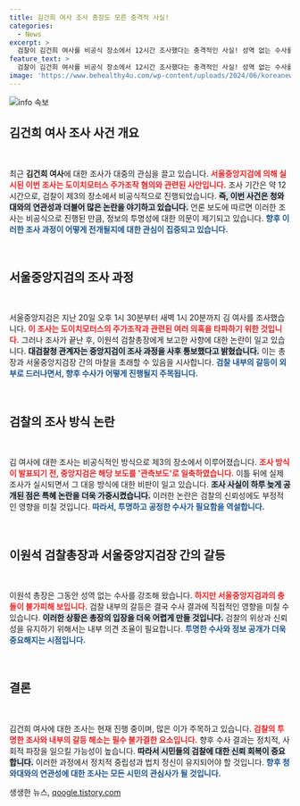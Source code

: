 ```yaml
---
title: 김건희 여사 조사 총장도 모른 충격적 사실!
categories:
  - News
excerpt: >
  검찰이 김건희 여사를 비공식 장소에서 12시간 조사했다는 충격적인 사실! 성역 없는 수사를 강조한 이원석 총장과 중앙지검 간의 갈등이 점화되며, 특혜 논란의 한가운데에서 과연 그 진실은? 클릭해 확인하세요!
feature_text: >
  검찰이 김건희 여사를 비공식 장소에서 12시간 조사했다는 충격적인 사실! 성역 없는 수사를 강조한 이원석 총장과 중앙지검 간의 갈등이 점화되며, 특혜 논란의 한가운데에서 과연 그 진실은? 클릭해 확인하세요!
image: 'https://www.behealthy4u.com/wp-content/uploads/2024/06/koreanews.jpg'
---
```


<p><img src="https://www.behealthy4u.com/wp-content/uploads/2024/06/koreanews.jpg" alt="info 속보" /></p>

<h2 data-ke-size="size26">김건희 여사 조사 사건 개요</h2>

<p data-ke-size="size16">&nbsp;</p>

<p>최근 <strong>김건희 여사</strong>에 대한 조사가 대중의 관심을 끌고 있습니다. <b><span style="color: #ee2323;">서울중앙지검에 의해 실시된 이번 조사는 도이치모터스 주가조작 혐의와 관련된 사안입니다.</span></b> 조사 기간은 약 12시간으로, 검찰이 제3의 장소에서 비공식적으로 진행되었습니다. <b><span style="background-color: #21538527;">즉, 이번 사건은 청와대와의 연관성과 더불어 많은 논란을 야기하고 있습니다.</span></b> 언론 보도에 따르면 이러한 조사는 비공식으로 진행된 만큼, 정보의 투명성에 대한 의문이 제기되고 있습니다. <b><span style="color: #1a5490;">향후 이러한 조사 과정이 어떻게 전개될지에 대한 관심이 집중되고 있습니다.</span></b></p>

<p data-ke-size="size16">&nbsp;</p>

<h2 data-ke-size="size26">서울중앙지검의 조사 과정</h2>

<p data-ke-size="size16">&nbsp;</p>

<p>서울중앙지검은 지난 20일 오후 1시 30분부터 새벽 1시 20분까지 김 여사를 조사했습니다. <b><span style="color: #ee2323;">이 조사는 도이치모터스의 주가조작과 관련된 여러 의혹을 타파하기 위한 것입니다.</span></b> 그러나 조사가 끝난 후, 이원석 검찰총장에게 보고한 사항에 대한 논란이 일고 있습니다. <b><span style="background-color: #21538527;">대검찰청 관계자는 중앙지검이 조사 과정을 사후 통보했다고 밝혔습니다.</span></b> 이는 총장과 서울중앙지검장 간의 마찰을 초래할 수 있음을 시사합니다. <b><span style="color: #1a5490;">검찰 내부의 갈등이 외부로 드러나면서, 향후 수사가 어떻게 진행될지 주목됩니다.</span></b></p>

<p data-ke-size="size16">&nbsp;</p>

<h2 data-ke-size="size26">검찰의 조사 방식 논란</h2>

<p data-ke-size="size16">&nbsp;</p>

<p>김 여사에 대한 조사는 비공식적인 방식으로 제3의 장소에서 이루어졌습니다. <b><span style="color: #ee2323;">조사 방식이 발표되기 전, 중앙지검은 해당 보도를 '관측보도'로 일축하였습니다.</span></b> 이틀 뒤에 실제 조사가 실시되면서 그 대응 방식에 대한 비판이 일고 있습니다. <b><span style="background-color: #21538527;">조사 사실이 하루 늦게 공개된 점은 특혜 논란을 더욱 가중시켰습니다.</span></b> 이러한 논란은 검찰의 신뢰성에도 부정적인 영향을 미칠 것입니다. <b><span style="color: #1a5490;">따라서, 투명하고 공정한 수사가 필요함을 역설합니다.</span></b></p>

<p data-ke-size="size16">&nbsp;</p>

<h2 data-ke-size="size26">이원석 검찰총장과 서울중앙지검장 간의 갈등</h2>

<p data-ke-size="size16">&nbsp;</p>

<p>이원석 총장은 그동안 성역 없는 수사를 강조해 왔습니다. <b><span style="color: #ee2323;">하지만 서울중앙지검과의 충돌이 불가피해 보입니다.</span></b> 검찰 내부의 갈등은 결국 수사 결과에 직접적인 영향을 미칠 수 있습니다. <b><span style="background-color: #21538527;">이러한 상황은 총장의 입장을 더욱 어렵게 만들 것입니다.</span></b> 검찰의 위상과 신뢰성을 유지하기 위해서는 내부 의견 조율이 필요합니다. <b><span style="color: #1a5490;">투명한 수사와 정보 공개가 더욱 중요해지는 시점입니다.</span></b></p>

<p data-ke-size="size16">&nbsp;</p>

<h2 data-ke-size="size26">결론</h2>

<p data-ke-size="size16">&nbsp;</p>

<p>김건희 여사에 대한 조사는 현재 진행 중이며, 많은 이가 주목하고 있습니다. <b><span style="color: #ee2323;">검찰의 투명한 조사와 내부의 갈등 해소는 필수 불가결한 요소입니다.</span></b> 향후 수사 결과는 정치적, 사회적 파장을 일으킬 가능성이 높습니다. <b><span style="background-color: #21538527;">따라서 시민들의 검찰에 대한 신뢰 회복이 중요합니다.</span></b> 이러한 과정에서 정치적 중립성과 법치 정신이 유지되어야 할 것입니다. <b><span style="color: #1a5490;">향후 청와대와의 연관성에 대한 조사는 모든 시민의 관심사가 될 것입니다.</span></b></p>
생생한 뉴스, <a href="https://qoogle.tistory.com" rel="dofollow">qoogle.tistory.com</a>


